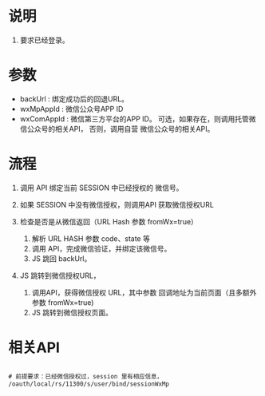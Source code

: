 
# 说明

1. 要求已经登录。


# 参数

* backUrl    : 绑定成功后的回退URL。
* wxMpAppId  : 微信公众号APP ID
* wxComAppId : 微信第三方平台的APP ID。
    可选，如果存在，则调用托管微信公众号的相关API，
    否则，调用自营 微信公众号的相关API。


# 流程

1. 调用 API 绑定当前 SESSION 中已经授权的 微信号。
1. 如果 SESSION 中没有微信授权，则调用API 获取微信授权URL

1. 检查是否是从微信返回（URL Hash 参数 fromWx=true）

    1. 解析 URL HASH 参数 code、state 等
    1. 调用 API，完成微信验证，并绑定该微信号。
    1. JS 跳回 backUrl。

1. JS 跳转到微信授权URL，

    1. 调用API，获得微信授权 URL，其中参数 回调地址为当前页面（且多额外参数 fromWx=true)
    1. JS 跳转到微信授权页面。



# 相关API

```txt

# 前提要求：已经微信授权过，session 里有相应信息，
/oauth/local/rs/11300/s/user/bind/sessionWxMp

```

